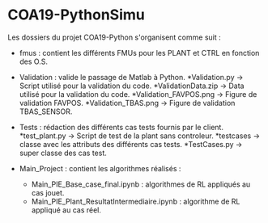 # COA19-PythonSimu

Les dossiers du projet COA19-Python s'organisent comme suit :

- fmus : contient les différents FMUs pour les PLANT et CTRL en fonction des O.S.

- Validation : valide le passage de Matlab à Python.
    *Validation.py -> Script utilisé pour la validation du code.
    *ValidationData.zip -> Data utilisé pour la validation du code.
    *Validation_FAVPOS.png -> Figure de validation FAVPOS.
    *Validation_TBAS.png -> Figure de validation TBAS_SENSOR.

- Tests : rédaction des différents cas tests fournis par le client.
    *test_plant.py -> Script de test de la plant sans controleur.
    *testcases -> classe avec les attributs des différents cas tests.
    *TestCases.py -> super classe des cas test.

- Main_Project : contient les algorithmes réalisés :
    * Main_PIE_Base_case_final.ipynb : algorithmes de RL appliqués au cas jouet.
    * Main_PIE_Plant_ResultatIntermediaire.ipynb : algorithme de RL appliqué au cas réel.





